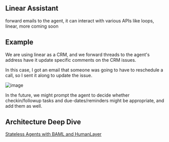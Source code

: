## Linear Assistant

forward emails to the agent, it can interact with various APIs like loops, linear, more coming soon

## Example 

We are using linear as a CRM, and we forward threads to the agent's address have it update specific comments on the CRM issues.

In this case, I got an email that someone was going to have to reschedule a call, so I sent it along to update the issue.

![image](https://github.com/user-attachments/assets/752f1b42-7655-4278-ba61-ed655ae26fd5)

In the future, we might prompt the agent to decide whether checkin/followup tasks and due-dates/reminders might be appropriate, and add them as well.

## Architecture Deep Dive

[Stateless Agents with BAML and HumanLayer](https://www.loom.com/share/71a5ea5bc8304237b0c09e4a326b34c9)
